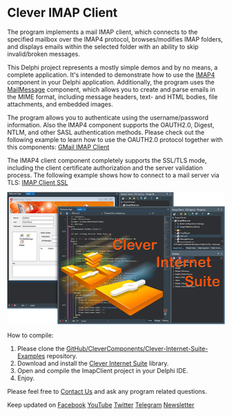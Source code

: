 # Clever IMAP Client

The program implements a mail IMAP client, which connects to the specified mailbox over the IMAP4 protocol, browses/modifies IMAP folders, and displays emails within the selected folder with an ability to skip invalid/broken messages.   

This Delphi project represents a mostly simple demos and by no means, a complete application. It's intended to demonstrate how to use the [IMAP4](https://www.clevercomponents.com/products/inetsuite/imap.asp) component in your Delphi application. Additionally, the program uses the [MailMessage](https://www.clevercomponents.com/products/inetsuite/messageparser.asp) component, which allows you to create and parse emails in the MIME format, including message headers, text- and HTML bodies, file attachments, and embedded images.   

The program allows you to authenticate using the username/password information. Also the IMAP4 component supports the OAUTH2.0, Digest, NTLM, and other SASL authentication methods. Please check out the following example to learn how to use the OAUTH2.0 protocol together with this components: [GMail IMAP Client](https://github.com/CleverComponents/Clever-Internet-Suite-Examples/tree/master/Delphi/GMailIMAP)   

The IMAP4 client component completely supports the SSL/TLS mode, including the client certificate authorization and the server validation process. The following example shows how to connect to a mail server via TLS: [IMAP Client SSL](https://github.com/CleverComponents/Clever-Internet-Suite-Examples/tree/master/Delphi/ImapClientSSL)   

![Screenshot](imap-client-vcl.png)

How to compile:   
1. Please clone the [GitHub/CleverComponents/Clever-Internet-Suite-Examples](https://github.com/CleverComponents/Clever-Internet-Suite-Examples) repository.
2. Download and install the [Clever Internet Suite](https://www.clevercomponents.com/downloads/inetsuite/suitedownload.asp) library.
3. Open and compile the ImapClient project in your Delphi IDE.
4. Enjoy.

Please feel free to [Contact Us](https://www.clevercomponents.com/support/) and ask any program related questions.   

Keep updated on [Facebook](http://www.facebook.com/clevercomponents)   [YouTube](https://www.youtube.com/channel/UC9Si4WNQVSeXQMjdEJ8j1fg)   [Twitter](https://twitter.com/CleverComponent)   [Telegram](https://t.me/clevercomponents)   [Newsletter](https://www.clevercomponents.com/home/maillist.asp)   
